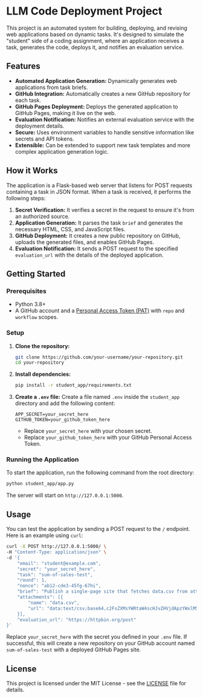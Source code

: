 # LLM Code Deployment Project

This project is an automated system for building, deploying, and revising web applications based on dynamic tasks. It's designed to simulate the "student" side of a coding assignment, where an application receives a task, generates the code, deploys it, and notifies an evaluation service.

## Features

- **Automated Application Generation:** Dynamically generates web applications from task briefs.
- **GitHub Integration:** Automatically creates a new GitHub repository for each task.
- **GitHub Pages Deployment:** Deploys the generated application to GitHub Pages, making it live on the web.
- **Evaluation Notification:** Notifies an external evaluation service with the deployment details.
- **Secure:** Uses environment variables to handle sensitive information like secrets and API tokens.
- **Extensible:** Can be extended to support new task templates and more complex application generation logic.

## How it Works

The application is a Flask-based web server that listens for POST requests containing a task in JSON format. When a task is received, it performs the following steps:

1.  **Secret Verification:** It verifies a secret in the request to ensure it's from an authorized source.
2.  **Application Generation:** It parses the task `brief` and generates the necessary HTML, CSS, and JavaScript files.
3.  **GitHub Deployment:** It creates a new public repository on GitHub, uploads the generated files, and enables GitHub Pages.
4.  **Evaluation Notification:** It sends a POST request to the specified `evaluation_url` with the details of the deployed application.

## Getting Started

### Prerequisites

- Python 3.8+
- A GitHub account and a [Personal Access Token (PAT)](https://docs.github.com/en/authentication/keeping-your-account-and-data-secure/creating-a-personal-access-token) with `repo` and `workflow` scopes.

### Setup

1.  **Clone the repository:**
    ```bash
    git clone https://github.com/your-username/your-repository.git
    cd your-repository
    ```

2.  **Install dependencies:**
    ```bash
    pip install -r student_app/requirements.txt
    ```

3.  **Create a `.env` file:**
    Create a file named `.env` inside the `student_app` directory and add the following content:
    ```
    APP_SECRET=your_secret_here
    GITHUB_TOKEN=your_github_token_here
    ```
    - Replace `your_secret_here` with your chosen secret.
    - Replace `your_github_token_here` with your GitHub Personal Access Token.

### Running the Application

To start the application, run the following command from the root directory:
```bash
python student_app/app.py
```
The server will start on `http://127.0.0.1:5000`.

## Usage

You can test the application by sending a POST request to the `/` endpoint. Here is an example using `curl`:

```bash
curl -X POST http://127.0.0.1:5000/ \
-H "Content-Type: application/json" \
-d '{
    "email": "student@example.com",
    "secret": "your_secret_here",
    "task": "sum-of-sales-test",
    "round": 1,
    "nonce": "ab12-cde3-45fg-67hi",
    "brief": "Publish a single-page site that fetches data.csv from attachments, sums its sales column, sets the title to \"Sales Summary ${test-seed}\", displays the total inside #total-sales, and loads Bootstrap 5 from jsdelivr.",
    "attachments": [{
        "name": "data.csv",
        "url": "data:text/csv;base64,c2FsZXMsYWRtaW4scHJvZHVjdApzYWxlMSwxMCxwcm9kdWN0MQpzYWxlMixyZWNvcmQsMjAKc2FsZTMsNDUscHJvZHVjdDM="
    }],
    "evaluation_url": "https://httpbin.org/post"
}'
```

Replace `your_secret_here` with the secret you defined in your `.env` file. If successful, this will create a new repository on your GitHub account named `sum-of-sales-test` with a deployed GitHub Pages site.

## License

This project is licensed under the MIT License - see the [LICENSE](LICENSE) file for details.